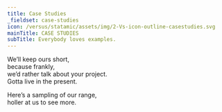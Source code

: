 ```yaml
---
title: Case Studies
_fieldset: case-studies
icon: /versus/statamic/assets/img/2-Vs-icon-outline-casestudies.svg
mainTitle: CASE STUDIES
subTitle: Everybody loves examples.
---
```

<p>
	 We’ll keep ours short,<br>
	 because frankly,<br>
	 we’d rather talk about your project. <br>
	 Gotta live in the present.
</p>
<p>
	 Here’s a sampling of our range, <br>
	 holler at us to see more.
</p>